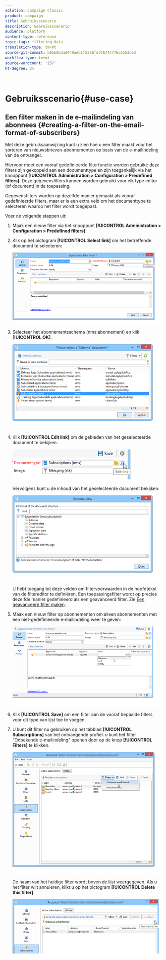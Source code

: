 ```yaml
---
solution: Campaign Classic
product: campaign
title: Gebruiksscenario
description: Gebruiksscenario
audience: platform
content-type: reference
topic-tags: filtering-data
translation-type: tm+mt
source-git-commit: b05b8daad449aeb1f5226fdd76744776c6553b63
workflow-type: tm+mt
source-wordcount: '257'
ht-degree: 2%

---
```



# Gebruiksscenario{#use-case}

## Een filter maken in de e-mailindeling van abonnees {#creating-a-filter-on-the-email-format-of-subscribers}

Met deze gebruiksaanwijzing kunt u zien hoe u een filter maakt voor het sorteren van nieuwsbrieven-abonnementen op basis van de e-mailindeling van de ontvanger.

Hiervoor moet een vooraf gedefinieerde filterfunctie worden gebruikt: deze filters zijn gekoppeld aan een documenttype en zijn toegankelijk via het knooppunt **[!UICONTROL Administration > Configuration > Predefined filters]**. Deze gegevensfilters kunnen worden gebruikt voor elk type editor (of document) in de toepassing.

Gegevensfilters worden op dezelfde manier gemaakt als vooraf gedefinieerde filters, maar er is een extra veld om het documenttype te selecteren waarop het filter wordt toegepast.

Voer de volgende stappen uit:

1. Maak een nieuw filter via het knooppunt **[!UICONTROL Administration > Configuration > Predefined filters]**.
1. Klik op het pictogram **[!UICONTROL Select link]** om het betreffende document te selecteren:

   ![](assets/s_ncs_user_filter_choose_schema.png)

1. Selecteer het abonnementsschema (nms:abonnement) en klik **[!UICONTROL OK]**.

   ![](assets/s_ncs_user_filter_select_schema.png)

1. Klik **[!UICONTROL Edit link]** om de gebieden van het geselecteerde document te bekijken.

   ![](assets/s_ncs_user_filter_edit_schema.png)

   Vervolgens kunt u de inhoud van het geselecteerde document bekijken:

   ![](assets/s_ncs_user_filter_view_schema.png)

   U hebt toegang tot deze velden om filtervoorwaarden in de hoofdtekst van de filtereditor te definiëren. Een toepassingsfilter wordt op precies dezelfde manier gedefinieerd als een geavanceerd filter. Zie [Een geavanceerd filter maken](../../platform/using/creating-filters.md#creating-an-advanced-filter).

1. Maak een nieuw filter op abonnementen om alleen abonnementen met een niet-gedefinieerde e-mailindeling weer te geven:

   ![](assets/s_ncs_user_filter_parameters.png)

1. Klik **[!UICONTROL Save]** om een filter aan de vooraf bepaalde filters voor dit type van lijst toe te voegen.
1. U kunt dit filter nu gebruiken op het tabblad **[!UICONTROL Subscriptions]** van het ontvangende profiel. u kunt het filter &quot;Onbekende e-mailindeling&quot; openen door op de knop **[!UICONTROL Filters]** te klikken.

   ![](assets/s_ncs_user_filter_on_events.png)

   De naam van het huidige filter wordt boven de lijst weergegeven. Als u het filter wilt annuleren, klikt u op het pictogram **[!UICONTROL Delete this filter]**.

   ![](assets/s_ncs_user_filter_on_subscriptions.png)

